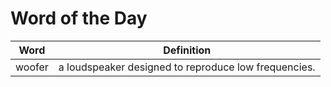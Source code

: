 # Word of the Day

|Word|Definition|
|---|---|
|woofer|a loudspeaker designed to reproduce low frequencies.|